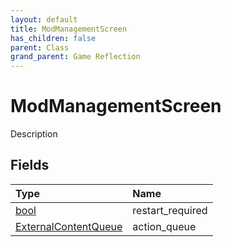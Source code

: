 ```yaml
---
layout: default
title: ModManagementScreen
has_children: false
parent: Class
grand_parent: Game Reflection
---
```

# ModManagementScreen
Description 

## Fields

| Type | Name |
|:----------|:--------------|
| [bool](/riftbreaker-wiki/docs/game-reflection/components/bool/) | restart_required |
| [ExternalContentQueue](/riftbreaker-wiki/docs/game-reflection/classes/external_content_queue/) | action_queue |

